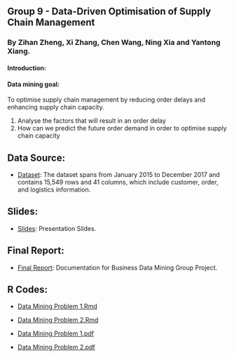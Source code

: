 ## Group 9 - Data-Driven Optimisation of Supply Chain Management

### By Zihan Zheng, Xi Zhang, Chen Wang, Ning Xia and Yantong Xiang.

#### Introduction:

#### Data mining goal:
To optimise supply chain management by reducing order delays and enhancing supply chain capacity.

1. Analyse the factors that will result in an order delay 
2. How can we predict the future order demand in order to optimise supply chain capacity


## Data Source:
- [Dataset](./dataset/incom2024_delay_example_dataset.xlsx):   The dataset spans from January 2015 to December 2017 and contains 15,549 rows and 41 columns, which include customer, order, and logistics information.

## Slides:
- [Slides](Group%9%-%Slides.pdf): Presentation Sildes.
  
## Final Report:
- [Final Report](): Documentation for Business Data Mining Group Project.

## R Codes:
- [Data Mining Problem 1.Rmd](./R%Code/Data_Mining_Problem_1_Code.Rmd)
- [Data Mining Problem 2.Rmd](./R%Code/Data_Mining_Problem_2_Code.Rmd)
  
- [Data Mining Problem 1.pdf](./R%Code/Data_Mining_Problem_1_Code.pdf)
- [Data Mining Problem 2.pdf](./R%Code/Data_Mining_Problem_2_Code.pdf)
